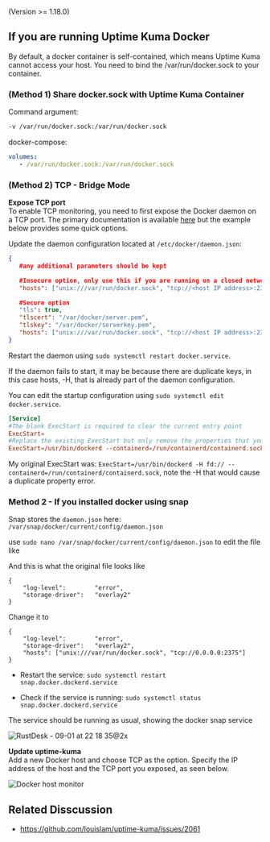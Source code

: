 (Version >= 1.18.0)

## If you are running Uptime Kuma Docker

By default, a docker container is self-contained, which means Uptime Kuma cannot access your host. You need to bind the /var/run/docker.sock to your container.

### (Method 1) Share docker.sock with Uptime Kuma Container

Command argument:
```bash
-v /var/run/docker.sock:/var/run/docker.sock
```

docker-compose:

```yml
volumes:
   - /var/run/docker.sock:/var/run/docker.sock
```

### (Method 2) TCP - Bridge Mode

**Expose TCP port**  
To enable TCP monitoring, you need to first expose the Docker daemon on a TCP port. The primary documentation is available [here](https://docs.docker.com/config/daemon/) but the example below provides some quick options.

Update the daemon configuration located at `/etc/docker/daemon.json`:
```json
{
   #any additional parameters should be kept

   #Insecure option, only use this if you are running on a closed network
   "hosts": ["unix:///var/run/docker.sock", "tcp://<host IP address>:2375"]

   #Secure option
   "tls": true,
   "tlscert": "/var/docker/server.pem",
   "tlskey": "/var/docker/serverkey.pem",
   "hosts": ["unix:///var/run/docker.sock", "tcp://<host IP address>:2376"]
}
```

Restart the daemon using `sudo systemctl restart docker.service`.

If the daemon fails to start, it may be because there are duplicate keys, in this case hosts, -H, that is already part of the daemon configuration.

You can edit the startup configuration using `sudo systemctl edit docker.service`.

```toml
[Service]
#The blank ExecStart is required to clear the current entry point
ExecStart=
#Replace the existing ExecStart but only remove the properties that you have added into the daemon.json file, leave all else the same.
ExecStart=/usr/bin/dockerd --containerd=/run/containerd/containerd.sock
```

My original ExecStart was: `ExecStart=/usr/bin/dockerd -H fd:// --containerd=/run/containerd/containerd.sock`, note the -H that would cause a duplicate property error.


### Method 2 - If you installed docker using snap

Snap stores the `daemon.json` here:  `/var/snap/docker/current/config/daemon.json`

use `sudo nano /var/snap/docker/current/config/daemon.json` to edit the file like

And this is what the original file looks like

```
{
    "log-level":        "error",
    "storage-driver":   "overlay2"
}
```

Change it to 

```
{
    "log-level":        "error",
    "storage-driver":   "overlay2",
    "hosts": ["unix:///var/run/docker.sock", "tcp://0.0.0.0:2375"]
}
```

- Restart the service: 
`sudo systemctl restart snap.docker.dockerd.service`

- Check if the service is running:
`sudo systemctl status snap.docker.dockerd.service`

The service should be running as usual, showing the docker snap service

![RustDesk - 09-01 at 22 18 35@2x](https://github.com/louislam/uptime-kuma/assets/642149/8494c876-5580-4f87-9ceb-9a5974f1c977)



**Update uptime-kuma**  
Add a new Docker host and choose TCP as the option. Specify the IP address of the host and the TCP port you exposed, as seen below.

![Docker host monitor](img/docker-host.png)

## Related Disscussion

- https://github.com/louislam/uptime-kuma/issues/2061

